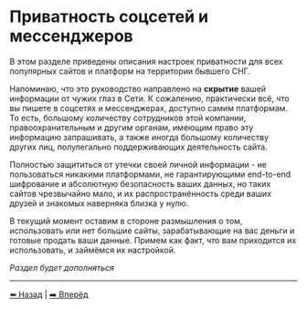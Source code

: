 # Приватность соцсетей и мессенджеров

В этом разделе приведены описания настроек приватности для всех популярных сайтов и платформ
на территории бывшего СНГ.

Напоминаю, что это руководство направлено на **скрытие** вашей информации от чужих глаз в Сети.
К сожалению, практически всё, что вы пишете в соцсетях и мессенджерах, доступно самим платформам.
То есть, большому количеству сотрудников этой компании, правоохранительным и другим органам, имеющим
право эту информацию запрашивать, а также иногда большому количеству других лиц, полулегально
поддерживающих деятельность сайта.

Полностью защититься от утечки своей личной информации - не пользоваться никакими платформами,
не гарантирующими end-to-end шифрование и абсолютную безопасность ваших данных, но таких сайтов
чрезвычайно мало, и их распространённость среди ваших друзей и знакомых наверняка близка у нулю.

В текущий момент оставим в стороне размышления о том, использовать или нет большие сайты, зарабатывающие
на вас деньги и готовые продать ваши данные. Примем как факт, что вам приходится их использовать,
и займёмся их настройкой.

*Раздел будет дополняться*

---

[⬅️ Назад](./mobile-apps-privacy.md) | [➡️ Вперёд](./facebook.md)
